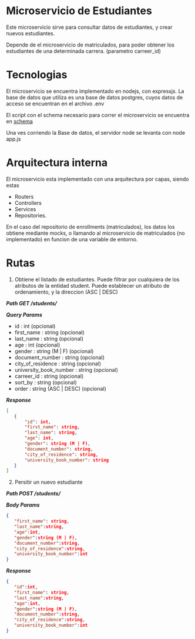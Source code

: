 Microservicio de Estudiantes
==============

Este microservicio sirve para consultar datos de estudiantes, y crear nuevos estudiantes.

Depende de el microservicio de matriculados, para poder obtener los estudiantes de una determinada carrera. (parametro carreer_id)

# Tecnologias

El microservicio se encuentra implementado en nodejs, con expressjs. La base de datos que utiliza es una base de datos postgres, cuyos datos de acceso se encuentran en el archivo .env

El script con el schema necesario para correr el microservicio se encuentra en [schema](./schema.sql)

Una ves corriendo la Base de datos, el servidor node se levanta con node app.js

# Arquitectura interna

El microservicio esta implementado con una arquitectura por capas, siendo estas 

- Routers
- Controllers
- Services
- Repositories.

En el caso del repositorio de enrollments (matriculados), los datos los obtiene mediante mocks, o llamando al microservicio de matriculados (no implementado) en funcion de una variable de entorno.

# Rutas
1. Obtiene el listado de estudiantes. 
Puede filtrar por cualquiera de los atributos de la entidad student.
Puede establecer un atributo de ordenamiento, y la direccion (ASC | DESC)

***Path GET /students/***

***Query Params***
* id : int (opcional)
* first_name : string (opcional)
* last_name : string (opcional)
* age : int (opcional)
* gender : string (M | F) (opcional)
* document_number : string (opcional)
* city_of_residence : string (opcional)
* university_book_number : string (opcional)
* carreer_id : string (opcional)
* sort_by : string (opcional)
* order : string (ASC | DESC) (opcional)

***Response***
 ```json
[
    {
        "id": int,
        "first_name": string,
        "last_name": string,
        "age": int,
        "gender": string (M | F),
        "document_number": string,
        "city_of_residence": string,
        "university_book_number": string
    }
]
 ```

2. Persitir un nuevo estudiante

***Path POST /students/***

***Body Params***
 ```json
{
    "first_name": string,
    "last_name":string,
    "age":int,
    "gender":string (M | F),
    "document_number":string,
    "city_of_residence":string,
    "university_book_number":int
}
 ```
***Response***
 ```json
{  
    "id":int,
    "first_name": string,
    "last_name":string,
    "age":int,
    "gender":string (M | F),
    "document_number":string,
    "city_of_residence":string,
    "university_book_number":int
}
 ```
